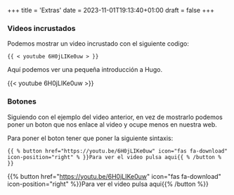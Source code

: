 +++
title = 'Extras'
date = 2023-11-01T19:13:40+01:00
draft = false
+++

### Videos incrustados

Podemos mostrar un video incrustado con el siguiente codigo:

```
{{ < youtube 6H0jLIKe0uw > }}
```
Aquí podemos ver una pequeña introducción a Hugo.

{{< youtube 6H0jLIKe0uw >}}



### Botones

Siguiendo con el ejemplo del video anterior, en vez de mostrarlo podemos poner un boton que nos enlace al video y ocupe menos en nuestra web.

Para poner el boton tener que poner la siguiente sintaxis:

```
{{ % button href="https://youtu.be/6H0jLIKe0uw" icon="fas fa-download" icon-position="right" % }}Para ver el video pulsa aqui{{ % /button % }}
```

{{% button href="https://youtu.be/6H0jLIKe0uw" icon="fas fa-download" icon-position="right" %}}Para ver el video pulsa aqui{{% /button %}}